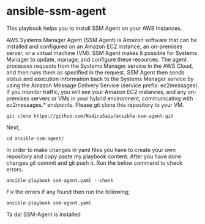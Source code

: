 # ansible-ssm-agent
This playbook helps you to install SSM Agent on your AWS Instances.

AWS Systems Manager Agent (SSM Agent) is Amazon software that can be installed and configured on an Amazon EC2 instance, an on-premises server, or a virtual machine (VM). SSM Agent makes it possible for Systems Manager to update, manage, and configure these resources. The agent processes requests from the Systems Manager service in the AWS Cloud, and then runs them as specified in the request. SSM Agent then sends status and execution information back to the Systems Manager service by using the Amazon Message Delivery Service (service prefix: ec2messages).
If you monitor traffic, you will see your Amazon EC2 instances, and any on-premises servers or VMs in your hybrid environment, communicating with ec2messages.* endpoints. 
Please git clone this repository to your VM.
```
git clone https://github.com/NadiraSaip/ansible-ssm-agent.git
````
Next, 
```
cd ansible-ssm-agent/
```
In order to make changes in yaml files you have to create your own repository and copy paste my playbook content.  After you have done changes git commit and git push it. Run the below command to check errors. 
```` 
ansible-playbook ssm-agent.yaml --check
````
Fix the errors if any found then run the following;
```
ansible-playbook ssm-agent.yaml
```
Ta da! SSM-Agent is installed
